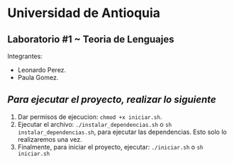 Universidad de Antioquia
==================
Laboratorio #1 ~ Teoria de Lenguajes
------------------

Integrantes:
- Leonardo Perez.
- Paula Gomez.

*Para ejecutar el proyecto, realizar lo siguiente*
---------------------------------------------------
1. Dar permisos de ejecucion: `chmod +x iniciar.sh`.
2. Ejecutar el archivo: `./instalar_dependencias.sh` o `sh instalar_dependencias.sh`, para ejecutar las dependencias. Esto solo lo realizaremos una vez.
3. Finalmente, para iniciar el proyecto, ejecutar: `./iniciar.sh` o `sh iniciar.sh`
